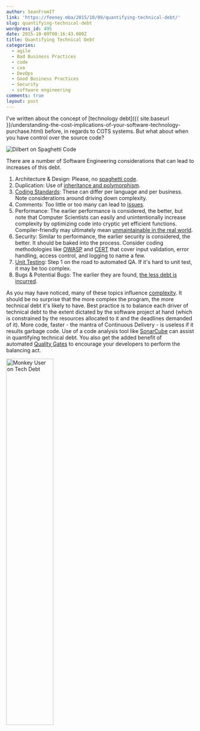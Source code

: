 ```yaml
---
author: SeanFromIT
link: 'https://feeney.mba/2015/10/09/quantifying-technical-debt/'
slug: quantifying-technical-debt
wordpress_id: 495
date: 2015-10-09T00:16:43.000Z
title: Quantifying Technical Debt
categories:
  - agile
  - Bad Business Practices
  - code
  - cxo
  - DevOps
  - Good Business Practices
  - Security
  - software engineering
comments: true
layout: post
---
```


I've written about the concept of \[technology debt]\({{ site.baseurl }}/understanding-the-cost-implications-of-your-software-technology-purchase.html) before, in regards to COTS systems. But what about when you have control over the source code?

![Dilbert on Spaghetti Code](http://kriscroes.github.io/images/blog1/dilbert.png)

There are a number of Software Engineering considerations that can lead to increases of this debt.

1. Architecture & Design: Please, no [spaghetti code](https://en.wikipedia.org/wiki/Spaghetti_code).
2. Duplication: Use of [inheritance and polymorphism](https://en.wikipedia.org/wiki/Code_reuse).
3. [Coding Standards](https://en.wikipedia.org/wiki/Coding_conventions): These can differ per language and per business. Note considerations around driving down complexity.
4. Comments: Too little or too many can lead to [issues](http://www.softwarequotes.com/printableshowquotes.aspx?id=606).
5. Performance: The earlier performance is considered, the better, but note that Computer Scientists can easily and unintentionally increase complexity by optimizing code into cryptic yet efficient functions. Compiler-friendly may ultimately mean [unmaintainable in the real world](http://thedailywtf.com/articles/efficient-wtfery).
6. Security: Similar to performance, the earlier security is considered, the better. It should be baked into the process. Consider coding methodologies like [OWASP](https://www.owasp.org/index.php/OWASP_Secure_Coding_Practices_-_Quick_Reference_Guide) and [CERT](https://www.securecoding.cert.org/confluence/display/seccode/SEI+CERT+Coding+Standards) that cover input validation, error handling, access control, and logging to name a few.
7. [Unit Testing](http://docs.sonarqube.org/display/HOME/Lack+of+Unit+Tests): Step 1 on the road to automated QA. If it's hard to unit test, it may be too complex.
8. Bugs & Potential Bugs: The earlier they are found, [the less debt is incurred](http://sqa.fyicenter.com/FAQ/Why-Bugs-in-Software/Cost_to_find_bugs.html).

As you may have noticed, many of these topics influence [complexity](http://docs.sonarqube.org/display/HOME/Bad+Distribution+of+Complexity). It should be no surprise that the more complex the program, the more technical debt it's likely to have. Best practice is to balance each driver of technical debt to the extent dictated by the software project at hand (which is constrained by the resources allocated to it and the deadlines demanded of it). More code, faster - the mantra of Continuous Delivery - is useless if it results garbage code. Use of a code analysis tool like [SonarCube](http://docs.sonarqube.org/display/HOME/Developers'+Seven+Deadly+Sins) can assist in quantifying technical debt. You also get the added benefit of automated [Quality Gates](http://www.sonarqube.org/quality-gates-shall-your-projects-pass/) to encourage your developers to perform the balancing act.

<a title="Monkey User on Tech Debt" target="_blank" href="https://www.monkeyuser.com/2018/tech-debt/"><img style="width:50%;" alt="Monkey User on Tech Debt" src="https://www.monkeyuser.com/2018/tech-debt/106-tech-debt.png" /></a>
